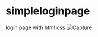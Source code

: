 # simpleloginpage
login page with html css
![Capture](https://user-images.githubusercontent.com/106577579/173508585-6b9aad72-f937-4b25-a32e-7baac9b46530.PNG)
